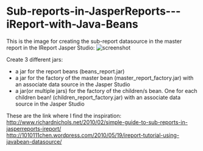 Sub-reports-in-JasperReports---iReport-with-Java-Beans
======================================================
This is the image for creating the sub-report datasource in the master report in the IReport Jasper Studio:
![screenshot](https://github.com/carloDev/Sub-reports-in-JasperReports---iReport-with-Java-Beans/blob/master/ds_subreport.PNG)

Create 3 different jars:
- a jar for the report beans (beans_report.jar)
- a jar for the factory of the master bean (master_report_factory.jar) with an associate data source in the Jasper Studio
- a jar(or multiple jars) for the factory of the children/s bean. One for each children bean! (children_report_factory.jar) with an associate data source in the Jasper Studio


These are the link where I find the inspiration:
http://www.richardnichols.net/2010/02/simple-guide-to-sub-reports-in-jasperreports-ireport/
http://1010111chen.wordpress.com/2010/05/19/ireport-tutorial-using-javabean-datasource/
